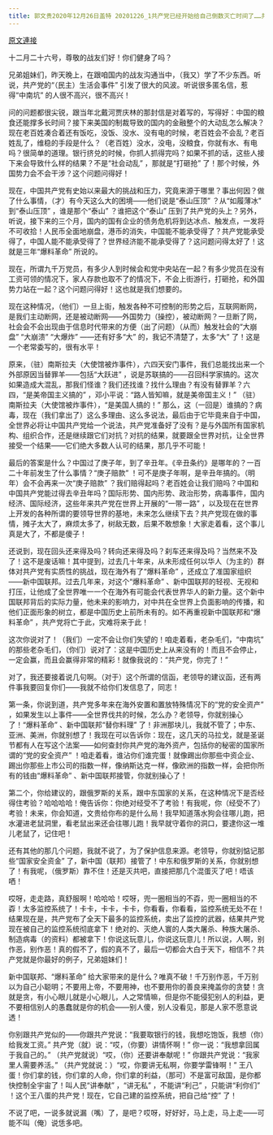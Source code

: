 ```yaml
---
title: 郭文贵2020年12月26日盖特 20201226_1共产党已经开始给自己倒数灭亡时间了……共产党的内部起义，以共灭共的时代正式开始！
---
```


[原文連接](https://gnews.org/ThreadView/53479639)

十二月二十六号，尊敬的战友们好！你们健身了吗？


兄弟姐妹们，昨天晚上，在跟咱国内的战友沟通当中，（我又）学了不少东西。听说，共产党的“（民主）生活会事件” 引发了很大的风波。听说很多匿名信，惹得“中南坑” 的人很不高兴，很不高兴！


问的问题都很尖锐，跟当年北戴河贾庆林的那封信是对着写的，写得好：中国的粮食还能撑多长时间？接下来美国的制裁导致的国内的金融整个的大动乱怎么解决？现在老百姓凑合着还有饭吃，没饭、没水、没有电的时候，老百姓会不会乱？老百姓乱了，维稳的手段是什么？（老百姓）没水，没电，没粮食，你就有水、有电吗？很简单的道理。银行挤兑的时候，你抓人抓得完吗？如果不抓的话，这些人接下来会导致什么样的结果？不是“社会动乱” ，那就是“打砸抢” 了！那个时候，外国势力会不会干涉？这个问题问得好！


现在，中国共产党有史始以来最大的挑战和压力，究竟来源于哪里？事出何因？做了什么事情，（才）有今天这么大的困境——他们说是“泰山压顶” ？从“如履薄冰” 到“泰山压顶” ，谁是那个“泰山” ？谁把这个“泰山” 压到了共产党的头上？另外，听说，接下来的三个月，国内的国有企业的债务危机将到达冰点、触发点，一发将不可收拾！人民币全面地崩盘，港币的消失，中国能不能承受得了？共产党能承受得了，中国人能不能承受得了？世界经济能不能承受得了？这问题问得太好了！这就是三年“爆料革命” 所说的。


现在，所谓九千万党员，有多少人到时候会和党中央站在一起？有多少党员在没有工资可领的情况下，家人存款也取不了的情况下，不会上街游行，打砸抢，和外国势力站在一起？这个问题问得好！这也就是我们想要的。


现在这种情况，（他们）一旦上街，触发各种不可控制的形势之后，互联网断网，是我们主动断网，还是被动断网——外国势力（操控），被动断网？一旦断了网，社会会不会出现由于信息时代带来的方便（出了问题）（从而）触发社会的“大崩盘” “大崩溃” “大爆炸” ——还有好多“大” 的，我记不清楚了，太多“大” 了！这是一个老常委写的，很有水平！


原来，（驻）南斯拉夫（大使馆被炸事件），六四天安门事件，我们总能找出来一个外部原因当替罪羊——包括“大跃进” ，说是苏联搞的——召回科学家搞的。这次如果造成大混乱，那我们怪谁？我们还找谁？找什么理由？有没有替罪羊？六四，“是美帝国主义搞的” ，邓小平说：“路人皆知嘛，就是美帝国主义！” （驻）南斯拉夫（大使馆被炸事件），“是美国人搞的！” 那么，这（一回是）谁搞的？病毒，现在（我们拿出了）这么多理由、这么多说法，最后由于它毕竟来自于中国，全世界必将让中国共产党给一个说法，共产党准备好了没有？是与外国所有国家机构、组织合作，还是继续跟它们对抗？对抗的结果，就要跟全世界对抗，让全世界接受一个结果——它们绝大多数人认可的结果，那几乎不可能！


最后的答案是什么？中国过了庚子年，到了辛丑年。《辛丑条约》是哪年的？一百二十年前发生了什么事情？“庚子赔款” ！可不是庚子年啊，是辛丑年搞的。（明年）会不会再来一次“庚子赔款” ？我们赔得起吗？老百姓会让我们赔吗？中国和中国共产党能过得去辛丑年吗？国际形势、国内形势、政治形势，病毒事件，国内经济、国际经济，这些年来共产党在世界上开展的“一带一路” ，以及现在在世界上开发的各种所谓的要领导世界的基地，未来怎么继续下去？共产党现在做的事情，摊子太大了，麻烦太多了，树敌无数，后果不敢想象！大家走着看，这个事儿真是大了，不都是傻子！


还说到，现在回头还来得及吗？转向还来得及吗？刹车还来得及吗？当然来不及了！这不是废话嘛！其中提到，过去几十年来，从未形成任何以华人（为主的）群体对共产党有实质性的挑战，现在海外有了“爆料革命” ，还成立了准国家组织——新中国联邦。过去几年来，对这个“爆料革命” 、新中国联邦的轻视、无视和打压，让他成了全世界唯一一个在海外有可能会代表世界华人的新力量。这个新中国联邦背后的实际力量，他未来的影响力，对中共在全世界上负面影响的传播，和他们正面形象的树立，都是中国历史上前所未有的。如不再重视新中国联邦和“爆料革命” ，共产党将亡于此，灾难将来于此！


这次你说对了！（我们）一定不会让你们失望的！咱走着看，老杂毛们，“中南坑” 的那些老杂毛们，（你们）说对了：这是中国历史上从来没有的！而且不会停止，一定会赢，而且会赢得非常的精彩！就像我说的：“共产党，你完了！” 


对了，我还要接着说几句啊。（对于）这个所谓的信函，老领导的建议函，还有两件事我要回复你们——我就不给你们发信息了，同志！


第一条，你说到道，共产党多年来在海外安置和置放特殊情况下的“党的安全资产” ，如果发生以上事件——全世界伐共的时候，怎么办？老领导，你就别操心了！“爆料革命” 、新中国联邦“替你料理” 了！非洲那块儿，我就不管了；中东、亚洲、美洲，你就别想了！我现在可以告诉你：现在，这几天的马拉戈，就是圣诞节都有人在写这个法案——如何查封你共产党的海外资产，包括你的秘密的国家所谓的“党的安全资产” ！咱走着看，谁沾你们谁完蛋！就像踢出你那些中资企业、踢出你那些上市公司的指数一样，像纳斯达克一样，像欧洲的指数一样，会把你所有的钱由“爆料革命” 、新中国联邦接管，你就别操心了！


第二个，你给建议的，跟俄罗斯的关系，跟中东国家的关系，在这种情况下是否经得住考验？哈哈哈哈！俺告诉你：你绝对经受不了考验！有我呢，你（经受不了）考验！未来，你会知道，文贵给你布的是什么局！我早知道落水狗会往哪儿跑，把水灌进老鼠洞里，看老鼠出来还会往哪儿跑！我早就守着你的洞口，要逮你这一堆儿老鼠了，记住吧！


还有其他的那几个问题，我就不说了，为了保护信息来源。老领导，你就别惦记那些“国家安全资金” 了，新中国（联邦）接管了！中东和俄罗斯的关系，你就别想了！有我呢，（俄罗斯）靠不住！还是灭共吧，直接把那几个混蛋灭了吧！唔该哂！


哎呀，走走路，真舒服啊！哈哈哈！哎呀，兜一圈相当的不孬，兜一圈相当的不孬！太多监控系统了！卡卡，卡卡，卡卡，你看看，你看看，监控系统无处不在！结果现在是，共产党布了全天下最多的监控系统，卖出了监控的武器，结果共产党现在被自己的监控系统彻底拿下！绝对的、灭绝人寰的人类大屠杀、种族大屠杀、制造病毒（的资料）都被拿下！你说这玩意儿，你说这玩意儿！所以说，人啊，别作恶，别作恶！真的假不了，假的真不了，最后一切都会大白于天下，相信不？共产党就是你最好的例子，兄弟姐妹们！


新中国联邦、“爆料革命” 给大家带来的是什么？唯真不破！千万别作恶，千万别以为自己小聪明；不要用上帝，不要用神，也不要用你的善良来掩盖你的贪婪！贪就是贪，有小心眼儿就是小心眼儿，人之常情嘛，但是你不能侵犯别人的利益，更不要相信别人的愚蠢就是你的机会——别人傻，别人没看见，那是人家不愿意说透！


你别跟共产党似的——你跟共产党说：“我要取银行的钱，我想吃饱饭，我想（你）给我发工资。” 共产党（就）说：“哎，（你要）讲情怀啊！” 你一说：“我想拿回属于我自己的。” （共产党就说）“哎，（你）还要讲奉献呢！” 你跟共产党说：“我家里人需要养活。” （共产党就说：）“哎，你要讲无私啊，你要学雷锋啊！” 王八蛋！你们拿的钱，你们拿的人命，你们拿的利益，（那可）不是富可敌国，是你都快控制全宇宙了！叫人民“讲奉献” ，“讲无私” ，不能讲“利己” ，只能讲“利你们” ！这个王八蛋的共产党！现在，它自己建的监控系统，把自己给“控” 了！


不说了吧，一说多就说漏（嘴）了，是吧？哎呀，好好好，马上走，马上走——可能不叫（俺）说恁多吧。
